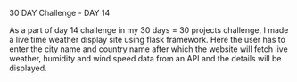 30 DAY Challenge - DAY 14

As a part of day 14 challenge in my 30 days = 30 projects challenge, I made a live time weather display site using flask framework. Here the user has to enter the city name and country name after which the website will fetch live weather, humidity and wind speed data from an API and the details will be displayed.